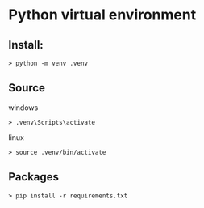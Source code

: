 # Python virtual environment

## Install:

```
> python -m venv .venv
```

## Source 

windows
```
> .venv\Scripts\activate
```

linux
```
> source .venv/bin/activate
```

## Packages

```
> pip install -r requirements.txt
```